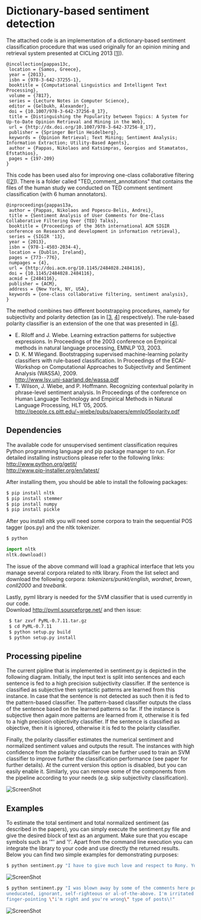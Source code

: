 Dictionary-based sentiment detection
======================
The attached code is an implementation of a dictionary-based sentiment classification procedure that was used originally for an opinion mining and retrieval system presented at CICLing 2013 [<a href="http://publications.idiap.ch/downloads/papers/2013/Pappas_CICLING_2013.pdf">1</a>]). 

```
@incollection{pappas13c,
 location = {Samos, Greece},
 year = {2013},
 isbn = {978-3-642-37255-1},
 booktitle = {Computational Linguistics and Intelligent Text Processing},
 volume = {7817},
 series = {Lecture Notes in Computer Science},
 editor = {Gelbukh, Alexander},
 doi = {10.1007/978-3-642-37256-8_17},
 title = {Distinguishing the Popularity between Topics: A System for Up-to-Date Opinion Retrieval and Mining in the Web},
 url = {http://dx.doi.org/10.1007/978-3-642-37256-8_17},
 publisher = {Springer Berlin Heidelberg},
 keywords = {Opinion Retrieval; Text Mining; Sentiment Analysis; Information Extraction; Utility-Based Agents},
 author = {Pappas, Nikolaos and Katsimpras, Georgios and Stamatatos, Efstathios},
 pages = {197-209}
}
```
This code has been used also for improving one-class collaborative filtering ([<a href="http://publications.idiap.ch/downloads/papers/2013/Pappas_SIGIR_2013.pdf">2</a>]). There is a folder called "TED_comment_annotations" that contains the files of the human study we conducted on TED comment sentiment classification (with 6 human annotators).  
 
```
@inproceedings{pappas13a,
 author = {Pappas, Nikolaos and Popescu-Belis, Andrei},
 title = {Sentiment Analysis of User Comments for One-Class Collaborative Filtering Over {TED} Talks},
 booktitle = {Proceedings of the 36th international ACM SIGIR conference on Research and development in information retrieval},
 series = {SIGIR '13},
 year = {2013},
 isbn = {978-1-4503-2034-4},
 location = {Dublin, Ireland},
 pages = {773--776},
 numpages = {4},
 url = {http://doi.acm.org/10.1145/2484028.2484116},
 doi = {10.1145/2484028.2484116},
 acmid = {2484116},
 publisher = {ACM},
 address = {New York, NY, USA},
 keywords = {one-class collaborative filtering, sentiment analysis},
} 
```

The method combines two different bootstrapping procedures, namely for subjectivity and polarity detection (as in [<a href="http://www.cs.utah.edu/~riloff/pdfs/emnlp03.pdf">3</a>, <a href="http://www.lsv.uni-saarland.de/wassa.pdf">4</a>] respectively). The rule-based polarity classifier is an extension of the one that was presented in [<a href="http://people.cs.pitt.edu/~wiebe/pubs/papers/emnlp05polarity.pdf">4</a>].

- E. Riloff and J. Wiebe. Learning extraction patterns for subjective expressions.
In Proceedings of the 2003 conference on Empirical methods in natural language
processing, EMNLP ’03, 2003.  <br />
- D. K. M Wiegand. Bootstrapping supervised machine-learning polarity classifiers with rule-based classification. 
In Proceedings of the ECAI-Workshop on Computational Approaches to Subjectivity and Sentiment Analysis (WASSA), 2009.  <br />
<a href="http://www.lsv.uni-saarland.de/wassa.pdf" target="_blank">http://www.lsv.uni-saarland.de/wassa.pdf</a>
- T. Wilson, J. Wiebe, and P. Hoffmann. Recognizing contextual polarity in phrase-level sentiment 
analysis. In Proceedings of the conference on Human Language Technology and Empirical Methods in 
Natural Language Processing, HLT ’05, 2005. <br />
<a href="http://people.cs.pitt.edu/~wiebe/pubs/papers/emnlp05polarity.pdf" target="_blank">http://people.cs.pitt.edu/~wiebe/pubs/papers/emnlp05polarity.pdf</a>

Dependencies
------------
The available code for unsupervised sentiment classification requires Python programming 
language and pip package manager to run. For detailed installing instructions please refer to 
the following links: <br />
http://www.python.org/getit/ <br />
http://www.pip-installer.org/en/latest/

After installing them, you should be able to install the following packages: <br />
```bash
$ pip install nltk  
$ pip install stemmer 
$ pip install numpy
$ pip install pickle 
```

After you install nltk you will need some corpora to train the sequential POS tagger (pos.py) and the nltk tokenizer.
```bash
$ python 
```
```python
import nltk 
nltk.download() 
```  
The issue of the above command will load a graphical interface that lets you manage several corpora
related to nltk library. From the list select and download the following corpora: 
*tokenizers/punkt/english*, *wordnet*, *brown*, *conll2000* and *treebank*. 

Lastly, pyml library is needed for the SVM classifier that is used currently in our code. <br />
Download http://pyml.sourceforge.net/ and then issue: <br />
```bash 
 $ tar zxvf PyML-0.7.11.tar.gz
 $ cd PyML-0.7.11
 $ python setup.py build
 $ python setup.py install 
```


Processing pipeline
-------------------
The current pipline that is implemented in sentiment.py is depicted in the following diagram. Initially,
the input text is split into sentences and each sentence is fed to a high precision subjectivity classifier.
If the sentence is classified as subjective then syntactic patterns are learned from this instance. In case 
that the sentence is not detected as such then it is fed to the pattern-based classifier. The pattern-based
classifier outputs the class of the sentence based on the learned patterns so far. If the instance is subjective
then again more patterns are learned from it, otherwise it is fed to a high precision objectivity classifier.
If the sentence is classified as objective, then it is ignored, otherwise it is fed to the polarity classifier.

Finally, the polarity classifier estimates the numerical sentiment and normalized sentiment values and outputs
the result. The instances with high confidence from the polarity classifier can be further used to train an SVM 
classifier to improve further the classification performance (see paper for further details). At the current version
this option is disabled, but you can easily enable it. Similarly, you can remove some of the components from the 
pipeline according to your needs (e.g. skip subjectivity classification).


![ScreenShot](https://raw.github.com/nik0spapp/unsupervised_sentiment/master/examples/bootstrap.png)

Examples
--------
To estimate the total sentiment and total normalized sentiment (as described in the papers), 
you can simply execute the sentiment.py file and give the desired block of text as an argument.
Make sure that you escape symbols such as '"' and '!'. Apart from the command line execution you 
can integrate the library to your code and use directly the returned results. Below you can 
find two simple examples for demonstrating purposes:

```bash
$ python sentiment.py "I have to give much love and respect to Rony. Your work is Amazing\!"
```
![ScreenShot](https://raw.github.com/nik0spapp/unsupervised_sentiment/master/examples/1.png)



```bash
$ python sentiment.py "I was blown away by some of the comments here posted by people who is either 
uneducated, ignorant, self-righteous or al-of-the-above. I'm irritated and saddened as I read these 
finger-pointing \"i'm right and you're wrong\" type of posts\!"
```
![ScreenShot](https://raw.github.com/nik0spapp/unsupervised_sentiment/master/examples/2.png)


